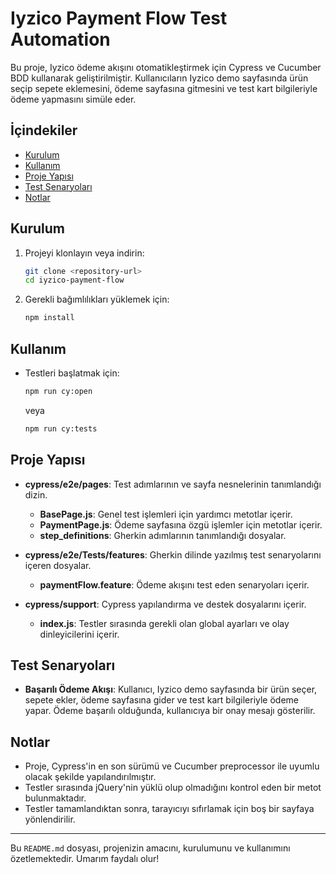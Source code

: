 # Iyzico Payment Flow Test Automation

Bu proje, Iyzico ödeme akışını otomatikleştirmek için Cypress ve Cucumber BDD kullanarak geliştirilmiştir. Kullanıcıların Iyzico demo sayfasında ürün seçip sepete eklemesini, ödeme sayfasına gitmesini ve test kart bilgileriyle ödeme yapmasını simüle eder.

## İçindekiler

- [Kurulum](#kurulum)
- [Kullanım](#kullanım)
- [Proje Yapısı](#proje-yapısı)
- [Test Senaryoları](#test-senaryoları)
- [Notlar](#notlar)

## Kurulum

1. Projeyi klonlayın veya indirin:
   ```bash
   git clone <repository-url>
   cd iyzico-payment-flow
   ```

2. Gerekli bağımlılıkları yüklemek için:
   ```bash
   npm install
   ```

## Kullanım

- Testleri başlatmak için:
  ```bash
  npm run cy:open
  ```
  veya
  ```bash
  npm run cy:tests
  ```

## Proje Yapısı

- **cypress/e2e/pages**: Test adımlarının ve sayfa nesnelerinin tanımlandığı dizin.
    - **BasePage.js**: Genel test işlemleri için yardımcı metotlar içerir.
    - **PaymentPage.js**: Ödeme sayfasına özgü işlemler için metotlar içerir.
    - **step_definitions**: Gherkin adımlarının tanımlandığı dosyalar.

- **cypress/e2e/Tests/features**: Gherkin dilinde yazılmış test senaryolarını içeren dosyalar.
    - **paymentFlow.feature**: Ödeme akışını test eden senaryoları içerir.

- **cypress/support**: Cypress yapılandırma ve destek dosyalarını içerir.
    - **index.js**: Testler sırasında gerekli olan global ayarları ve olay dinleyicilerini içerir.

## Test Senaryoları

- **Başarılı Ödeme Akışı**: Kullanıcı, Iyzico demo sayfasında bir ürün seçer, sepete ekler, ödeme sayfasına gider ve test kart bilgileriyle ödeme yapar. Ödeme başarılı olduğunda, kullanıcıya bir onay mesajı gösterilir.

## Notlar

- Proje, Cypress'in en son sürümü ve Cucumber preprocessor ile uyumlu olacak şekilde yapılandırılmıştır.
- Testler sırasında jQuery'nin yüklü olup olmadığını kontrol eden bir metot bulunmaktadır.
- Testler tamamlandıktan sonra, tarayıcıyı sıfırlamak için boş bir sayfaya yönlendirilir.

---

Bu `README.md` dosyası, projenizin amacını, kurulumunu ve kullanımını özetlemektedir. Umarım faydalı olur!